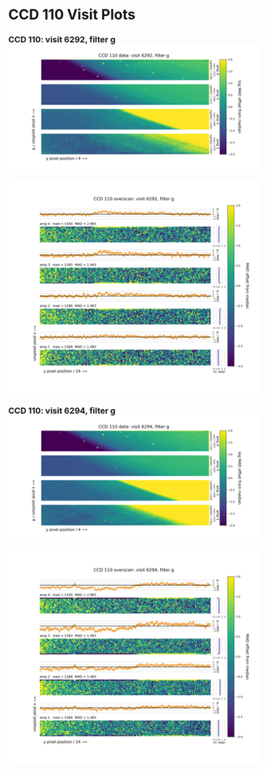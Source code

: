 # CCD 110 Visit Plots
### CCD 110: visit 6292, filter g![](ccd110_visit6292_g_data.png)
![](ccd110_visit6292_g_overscan.png)
### CCD 110: visit 6294, filter g![](ccd110_visit6294_g_data.png)
![](ccd110_visit6294_g_overscan.png)
